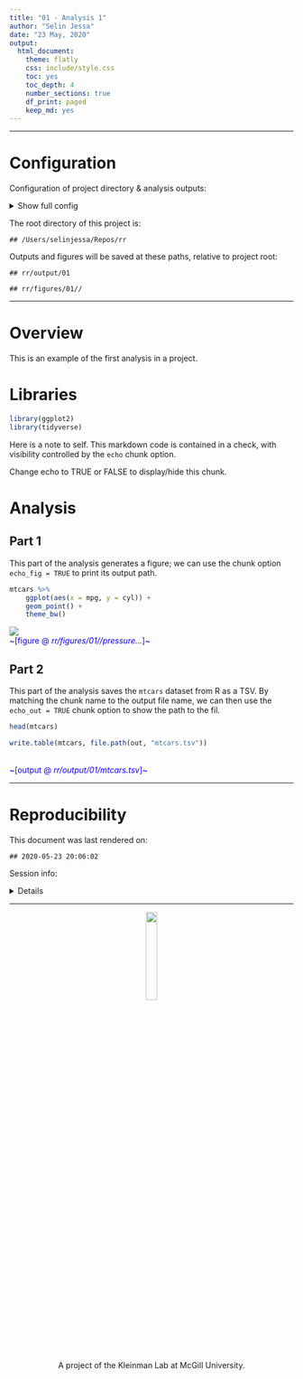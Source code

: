 ```yaml
---
title: "01 - Analysis 1"
author: "Selin Jessa"
date: "23 May, 2020"
output:
  html_document:
    theme: flatly
    css: include/style.css
    toc: yes
    toc_depth: 4
    number_sections: true
    df_print: paged
    keep_md: yes
---
```


<!-- FRONT MATTER -->

<!-- Load custom CSS/JS for code folding -->
<link rel="stylesheet" type="text/css" href="include/hideOutput.css">
<script src="include/hideOutput.js"></script>

***

# Configuration

Configuration of project directory & analysis outputs:

<details><summary>Show full config</summary>




```r
library(here)
```

```
## here() starts at /Users/selinjessa/Repos/rr
```

```r
# Set up outputs

# ...determines the name of the cache folder
project_id <- "rr"

# ...determines name of the subfolder of `outputs` and `figures`
doc_id     <- "01"

# ...specify where to save outputs
out        <- here("output", doc_id); dir.create(out, recursive = TRUE)
figout     <- here("figures", doc_id, "/")
cache      <- paste0("~/tmp/", project_id, "/", doc_id, "/")
```

</details>

The root directory of this project is:


```
## /Users/selinjessa/Repos/rr
```

Outputs and figures will be saved at these paths, relative to project root:


```
## rr/output/01
```

```
## rr/figures/01//
```



<!-- END OF FRONT MATTER -->

***

# Overview

This is an example of the first analysis in a project.

# Libraries


```r
library(ggplot2)
library(tidyverse)
```


Here is a note to self. This markdown code is contained in a check, 
with visibility controlled by the `echo` chunk option.

Change echo to TRUE or FALSE to display/hide this chunk.



# Analysis

## Part 1

This part of the analysis generates a figure; we can use the chunk option
`echo_fig = TRUE` to print its output path.


```r
mtcars %>% 
    ggplot(aes(x = mpg, y = cyl)) +
    geom_point() +
    theme_bw()
```

![](/Users/selinjessa/Repos/rr/figures/01//pressure-1.png)<!-- --><br><span style="color:#0d00ff">~[figure @ *rr/figures/01//pressure...*]~</span>

## Part 2

This part of the analysis saves the `mtcars` dataset from R as a TSV.
By matching the chunk name to the output file name, we can then use
the `echo_out = TRUE` chunk option to show the path to the fil.


```r
head(mtcars)
```

<div data-pagedtable="false">
  <script data-pagedtable-source type="application/json">
{"columns":[{"label":[""],"name":["_rn_"],"type":[""],"align":["left"]},{"label":["mpg"],"name":[1],"type":["dbl"],"align":["right"]},{"label":["cyl"],"name":[2],"type":["dbl"],"align":["right"]},{"label":["disp"],"name":[3],"type":["dbl"],"align":["right"]},{"label":["hp"],"name":[4],"type":["dbl"],"align":["right"]},{"label":["drat"],"name":[5],"type":["dbl"],"align":["right"]},{"label":["wt"],"name":[6],"type":["dbl"],"align":["right"]},{"label":["qsec"],"name":[7],"type":["dbl"],"align":["right"]},{"label":["vs"],"name":[8],"type":["dbl"],"align":["right"]},{"label":["am"],"name":[9],"type":["dbl"],"align":["right"]},{"label":["gear"],"name":[10],"type":["dbl"],"align":["right"]},{"label":["carb"],"name":[11],"type":["dbl"],"align":["right"]}],"data":[{"1":"21.0","2":"6","3":"160","4":"110","5":"3.90","6":"2.620","7":"16.46","8":"0","9":"1","10":"4","11":"4","_rn_":"Mazda RX4"},{"1":"21.0","2":"6","3":"160","4":"110","5":"3.90","6":"2.875","7":"17.02","8":"0","9":"1","10":"4","11":"4","_rn_":"Mazda RX4 Wag"},{"1":"22.8","2":"4","3":"108","4":"93","5":"3.85","6":"2.320","7":"18.61","8":"1","9":"1","10":"4","11":"1","_rn_":"Datsun 710"},{"1":"21.4","2":"6","3":"258","4":"110","5":"3.08","6":"3.215","7":"19.44","8":"1","9":"0","10":"3","11":"1","_rn_":"Hornet 4 Drive"},{"1":"18.7","2":"8","3":"360","4":"175","5":"3.15","6":"3.440","7":"17.02","8":"0","9":"0","10":"3","11":"2","_rn_":"Hornet Sportabout"},{"1":"18.1","2":"6","3":"225","4":"105","5":"2.76","6":"3.460","7":"20.22","8":"1","9":"0","10":"3","11":"1","_rn_":"Valiant"}],"options":{"columns":{"min":{},"max":[10]},"rows":{"min":[10],"max":[10]},"pages":{}}}
  </script>
</div>

```r
write.table(mtcars, file.path(out, "mtcars.tsv"))
```

<br><span style="color:#0d00ff">~[output @ *rr/output/01/mtcars.tsv*]~</span>



***

# Reproducibility


This document was last rendered on:


```
## 2020-05-23 20:06:02
```

Session info:
<details>


```
## ─ Session info ───────────────────────────────────────────────────────────────
##  setting  value                                   
##  version  R version 4.0.0 beta (2020-04-12 r78209)
##  os       macOS Catalina 10.15.3                  
##  system   x86_64, darwin17.0                      
##  ui       X11                                     
##  language (EN)                                    
##  collate  en_CA.UTF-8                             
##  ctype    en_CA.UTF-8                             
##  tz       America/Montreal                        
##  date     2020-05-23                              
## 
## ─ Packages ───────────────────────────────────────────────────────────────────
##  package     * version date       lib source        
##  assertthat    0.2.1   2019-03-21 [1] CRAN (R 4.0.0)
##  backports     1.1.6   2020-04-05 [1] CRAN (R 4.0.0)
##  broom         0.5.5   2020-02-29 [1] CRAN (R 4.0.0)
##  callr         3.4.3   2020-03-28 [1] CRAN (R 4.0.0)
##  cellranger    1.1.0   2016-07-27 [1] CRAN (R 4.0.0)
##  cli           2.0.2   2020-02-28 [1] CRAN (R 4.0.0)
##  codetools     0.2-16  2018-12-24 [1] CRAN (R 4.0.0)
##  colorspace    1.4-1   2019-03-18 [1] CRAN (R 4.0.0)
##  crayon        1.3.4   2017-09-16 [1] CRAN (R 4.0.0)
##  DBI           1.1.0   2019-12-15 [1] CRAN (R 4.0.0)
##  dbplyr        1.4.2   2019-06-17 [1] CRAN (R 4.0.0)
##  desc          1.2.0   2018-05-01 [1] CRAN (R 4.0.0)
##  devtools      2.3.0   2020-04-10 [1] CRAN (R 4.0.0)
##  digest        0.6.25  2020-02-23 [1] CRAN (R 4.0.0)
##  dplyr       * 0.8.5   2020-03-07 [1] CRAN (R 4.0.0)
##  ellipsis      0.3.0   2019-09-20 [1] CRAN (R 4.0.0)
##  evaluate      0.14    2019-05-28 [1] CRAN (R 4.0.0)
##  fansi         0.4.1   2020-01-08 [1] CRAN (R 4.0.0)
##  farver        2.0.3   2020-01-16 [1] CRAN (R 4.0.0)
##  forcats     * 0.5.0   2020-03-01 [1] CRAN (R 4.0.0)
##  fs            1.4.1   2020-04-04 [1] CRAN (R 4.0.0)
##  generics      0.0.2   2018-11-29 [1] CRAN (R 4.0.0)
##  ggplot2     * 3.3.0   2020-03-05 [1] CRAN (R 4.0.0)
##  glue        * 1.4.0   2020-04-03 [1] CRAN (R 4.0.0)
##  gtable        0.3.0   2019-03-25 [1] CRAN (R 4.0.0)
##  haven         2.2.0   2019-11-08 [1] CRAN (R 4.0.0)
##  here        * 0.1     2017-05-28 [1] CRAN (R 4.0.0)
##  hms           0.5.3   2020-01-08 [1] CRAN (R 4.0.0)
##  htmltools     0.4.0   2019-10-04 [1] CRAN (R 4.0.0)
##  httr          1.4.1   2019-08-05 [1] CRAN (R 4.0.0)
##  jsonlite      1.6.1   2020-02-02 [1] CRAN (R 4.0.0)
##  knitr         1.28    2020-02-06 [1] CRAN (R 4.0.0)
##  labeling      0.3     2014-08-23 [1] CRAN (R 4.0.0)
##  lattice       0.20-41 2020-04-02 [1] CRAN (R 4.0.0)
##  lifecycle     0.2.0   2020-03-06 [1] CRAN (R 4.0.0)
##  lubridate     1.7.8   2020-04-06 [1] CRAN (R 4.0.0)
##  magrittr      1.5     2014-11-22 [1] CRAN (R 4.0.0)
##  memoise       1.1.0   2017-04-21 [1] CRAN (R 4.0.0)
##  modelr        0.1.6   2020-02-22 [1] CRAN (R 4.0.0)
##  munsell       0.5.0   2018-06-12 [1] CRAN (R 4.0.0)
##  nlme          3.1-145 2020-03-04 [1] CRAN (R 4.0.0)
##  pillar        1.4.3   2019-12-20 [1] CRAN (R 4.0.0)
##  pkgbuild      1.0.6   2019-10-09 [1] CRAN (R 4.0.0)
##  pkgconfig     2.0.3   2019-09-22 [1] CRAN (R 4.0.0)
##  pkgload       1.0.2   2018-10-29 [1] CRAN (R 4.0.0)
##  prettyunits   1.1.1   2020-01-24 [1] CRAN (R 4.0.0)
##  processx      3.4.2   2020-02-09 [1] CRAN (R 4.0.0)
##  ps            1.3.2   2020-02-13 [1] CRAN (R 4.0.0)
##  purrr       * 0.3.3   2019-10-18 [1] CRAN (R 4.0.0)
##  R6            2.4.1   2019-11-12 [1] CRAN (R 4.0.0)
##  Rcpp          1.0.4.6 2020-04-09 [1] CRAN (R 4.0.0)
##  readr       * 1.3.1   2018-12-21 [1] CRAN (R 4.0.0)
##  readxl        1.3.1   2019-03-13 [1] CRAN (R 4.0.0)
##  remotes       2.1.1   2020-02-15 [1] CRAN (R 4.0.0)
##  reprex        0.3.0   2019-05-16 [1] CRAN (R 4.0.0)
##  rlang         0.4.5   2020-03-01 [1] CRAN (R 4.0.0)
##  rmarkdown     2.1     2020-01-20 [1] CRAN (R 4.0.0)
##  rprojroot     1.3-2   2018-01-03 [1] CRAN (R 4.0.0)
##  rstudioapi    0.11    2020-02-07 [1] CRAN (R 4.0.0)
##  rvest         0.3.5   2019-11-08 [1] CRAN (R 4.0.0)
##  scales        1.1.0   2019-11-18 [1] CRAN (R 4.0.0)
##  sessioninfo   1.1.1   2018-11-05 [1] CRAN (R 4.0.0)
##  stringi       1.4.6   2020-02-17 [1] CRAN (R 4.0.0)
##  stringr     * 1.4.0   2019-02-10 [1] CRAN (R 4.0.0)
##  testthat      2.3.2   2020-03-02 [1] CRAN (R 4.0.0)
##  tibble      * 3.0.0   2020-03-30 [1] CRAN (R 4.0.0)
##  tidyr       * 1.0.2   2020-01-24 [1] CRAN (R 4.0.0)
##  tidyselect    1.0.0   2020-01-27 [1] CRAN (R 4.0.0)
##  tidyverse   * 1.3.0   2019-11-21 [1] CRAN (R 4.0.0)
##  usethis       1.6.0   2020-04-09 [1] CRAN (R 4.0.0)
##  vctrs         0.2.4   2020-03-10 [1] CRAN (R 4.0.0)
##  withr         2.1.2   2018-03-15 [1] CRAN (R 4.0.0)
##  xfun          0.13    2020-04-13 [1] CRAN (R 4.0.0)
##  xml2          1.3.1   2020-04-09 [1] CRAN (R 4.0.0)
##  yaml          2.2.1   2020-02-01 [1] CRAN (R 4.0.0)
## 
## [1] /Library/Frameworks/R.framework/Versions/4.0/Resources/library
```

</details>

<!-- FOOTER -->

***

<center>
<img src="/Users/selinjessa/Repos/rr/include/kleinman_lab_logo.png" width="20%" height="20%" />
</center>

<!-- Add icon library -->
<link rel="stylesheet" href="https://cdnjs.cloudflare.com/ajax/libs/font-awesome/4.7.0/css/font-awesome.min.css">

<p style="text-align: center;">
A project of the Kleinman Lab at McGill University.
<br>
<a href="https://functionalgenomics.ca/" class="fa fa-home"></a>
<a href="https://github.com/fungenomics/" class="fa fa-github"></a>
</p>


<br>
